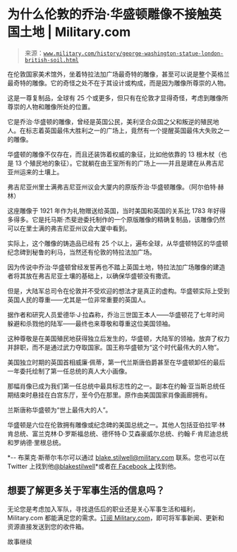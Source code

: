 <!--yml

类别：未分类

日期：2024-05-27 15:02:06

-->

# 为什么伦敦的乔治·华盛顿雕像不接触英国土地 | Military.com

> 来源：[`www.military.com/history/george-washington-statue-london-british-soil.html`](https://www.military.com/history/george-washington-statue-london-british-soil.html)

在伦敦国家美术馆外，坐着特拉法加广场最奇特的雕像，甚至可以说是整个英格兰最奇特的雕像。它的奇怪之处不在于其设计或构成，而是因为雕像所尊崇的人物。

这是一尊复制品，全球有 25 个或更多，但只有在伦敦才显得奇怪，考虑到雕像所尊崇的人物和雕像所处的位置。

它是乔治·华盛顿的雕像，曾经是英国公民，美利坚合众国之父和叛逆的殖民地人。在标志着英国最伟大胜利之一的广场上，竟然有一个提醒英国最伟大失败之一的雕像。

华盛顿的雕像不仅存在，而且还装饰着权威的象征，比如他依靠的 13 根木杖（也是 13 个殖民地的象征）。它就躺在由王室所有的广场上——并且是建在从弗吉尼亚州运来的土壤上。

弗吉尼亚州里士满弗吉尼亚州议会大厦内的原版乔治·华盛顿雕像。（阿尔伯特·赫林）

这座雕像于 1921 年作为礼物赠送给英国，当时美国和英国的关系比 1783 年好得多得多。它是托马斯·杰斐逊委托制作的一个原版雕像的精确复制品，该雕像仍然可以在里士满的弗吉尼亚州议会大厦中看到。

实际上，这个雕像的铸造品已经有 25 个以上，遍布全球，从华盛顿特区的华盛顿纪念碑到秘鲁的利马，当然还有伦敦的特拉法加广场。

因为传说中乔治·华盛顿曾经发誓再也不踏上英国土地，特拉法加广场雕像的建造者将其放在弗吉尼亚土壤的基础上，以确保华盛顿没有撒谎。

但是，大陆军总司令在伦敦并不受欢迎的想法才是真正的虚构。华盛顿实际上受到英国人民的尊重——尤其是一位非常重要的英国人。

据作者和研究人员爱德华·J·拉森称，乔治三世国王本人——华盛顿花了七年时间躲避和杀戮他的陆军——最终也来尊敬和尊重这位美国领袖。

这种尊敬是在美国殖民地获得独立后发生的，华盛顿，大陆军的领袖，放弃了权力并辞职，而不是通过武力夺取国家。国王称华盛顿为“这个时代最伟大的人物”。

美国独立时期的英国首相威廉·佩蒂，第一代兰斯唐伯爵甚至在华盛顿卸任的最后一年委托绘制了第一任总统的真人大小画像。

那幅肖像已成为我们第一任总统中最具标志性的之一。副本在约翰·亚当斯总统任期结束时悬挂在白宫东厅，至今仍在那里。原作由美国国家肖像画廊拥有。

兰斯唐称华盛顿为“世上最伟大的人”。

华盛顿是六位在伦敦拥有雕像或纪念碑的美国总统之一。其他人包括亚伯拉罕·林肯总统、富兰克林·D·罗斯福总统、德怀特·D·艾森豪威尔总统、约翰·F·肯尼迪总统和罗纳德·里根总统。

*-- 布莱克·斯蒂尔韦尔可以通过 blake.stilwell@military.com 联系。您也可以在 Twitter 上找到他[@blakestilwell](https://twitter.com/blakestilwell)*或者[在 Facebook 上](https://www.facebook.com/StilwellAngel/)找到他。

## 想要了解更多关于军事生活的信息吗？

无论您是考虑加入军队，寻找退伍后的职业还是关心军事生活和福利，Military.com 都能满足您的需求。[订阅 Military.com](https://www.military.com/newmembers/genericcta)，即可将军事新闻、更新和资源直接发送到您的收件箱。

故事继续

